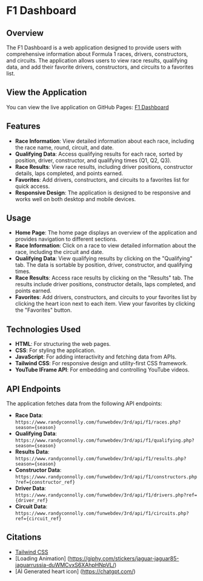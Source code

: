 # F1 Dashboard

## Overview

The F1 Dashboard is a web application designed to provide users with comprehensive information about Formula 1 races, drivers, constructors, and circuits. The application allows users to view race results, qualifying data, and add their favorite drivers, constructors, and circuits to a favorites list.

## View the Application

You can view the live application on GitHub Pages: [F1 Dashboard](https://ewush956.github.io/Comp3612Assignment2/)

## Features

- **Race Information**: View detailed information about each race, including the race name, round, circuit, and date.
- **Qualifying Data**: Access qualifying results for each race, sorted by position, driver, constructor, and qualifying times (Q1, Q2, Q3).
- **Race Results**: View race results, including driver positions, constructor details, laps completed, and points earned.
- **Favorites**: Add drivers, constructors, and circuits to a favorites list for quick access.
- **Responsive Design**: The application is designed to be responsive and works well on both desktop and mobile devices.

## Usage

- **Home Page**: The home page displays an overview of the application and provides navigation to different sections.
- **Race Information**: Click on a race to view detailed information about the race, including the circuit and date.
- **Qualifying Data**: View qualifying results by clicking on the "Qualifying" tab. The data is sortable by position, driver, constructor, and qualifying times.
- **Race Results**: Access race results by clicking on the "Results" tab. The results include driver positions, constructor details, laps completed, and points earned.
- **Favorites**: Add drivers, constructors, and circuits to your favorites list by clicking the heart icon next to each item. View your favorites by clicking the "Favorites" button.

## Technologies Used

- **HTML**: For structuring the web pages.
- **CSS**: For styling the application.
- **JavaScript**: For adding interactivity and fetching data from APIs.
- **Tailwind CSS**: For responsive design and utility-first CSS framework.
- **YouTube IFrame API**: For embedding and controlling YouTube videos.

## API Endpoints

The application fetches data from the following API endpoints:

- **Race Data**: `https://www.randyconnolly.com/funwebdev/3rd/api/f1/races.php?season={season}`
- **Qualifying Data**: `https://www.randyconnolly.com/funwebdev/3rd/api/f1/qualifying.php?season={season}`
- **Results Data**: `https://www.randyconnolly.com/funwebdev/3rd/api/f1/results.php?season={season}`
- **Constructor Data**: `https://www.randyconnolly.com/funwebdev/3rd/api/f1/constructors.php?ref={constructor_ref}`
- **Driver Data**: `https://www.randyconnolly.com/funwebdev/3rd/api/f1/drivers.php?ref={driver_ref}`
- **Circuit Data**: `https://www.randyconnolly.com/funwebdev/3rd/api/f1/circuits.php?ref={circuit_ref}`


## Citations
- [Tailwind CSS](https://tailwindcss.com/) 
- [Loading Animation] (https://giphy.com/stickers/jaguar-jaguar85-jaguarrussia-duWMCvxS6XAhpHNpVL/)
- [AI Generated heart icon] (https://chatgpt.com/)
